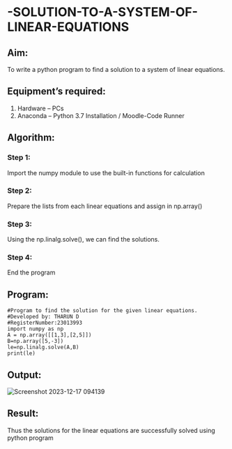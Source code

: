 # -SOLUTION-TO-A-SYSTEM-OF-LINEAR-EQUATIONS
## Aim:
To write a python program to find a solution to a system of linear equations.
## Equipment’s required:
1. 	Hardware – PCs
2. 	Anaconda – Python 3.7 Installation / Moodle-Code Runner
## Algorithm:
### Step 1: 
Import the numpy module to use the built-in functions for calculation
### Step 2: 
Prepare the lists from each linear equations and assign in np.array()
### Step 3: 
Using the np.linalg.solve(), we can find the solutions.
### Step 4: 
End the program
## Program:
~~~
#Program to find the solution for the given linear equations.
#Developed by: THARUN D
#RegisterNumber:23013993
import numpy as np
A = np.array([[1,3],[2,5]])
B=np.array([5,-3])
le=np.linalg.solve(A,B)
print(le)
~~~

## Output:
![Screenshot 2023-12-17 094139](https://github.com/THARUNDT/-SOLUTION-TO-A-SYSTEM-OF-LINEAR-EQUATIONS/assets/144871537/cc9b3c66-bae0-4774-ae0c-a8b874b57848)

## Result: 
Thus the solutions for the linear equations are successfully solved using python program

